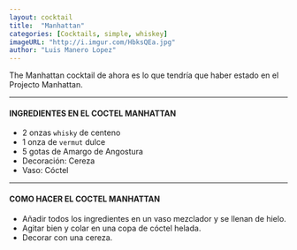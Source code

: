 ```yaml
---
layout: cocktail
title:  "Manhattan"
categories: [Cocktails, simple, whiskey]
imageURL: "http://i.imgur.com/HbksQEa.jpg"
author: "Luis Manero Lopez"
---
```


The Manhattan cocktail de ahora es lo que tendría que haber estado en el Projecto Manhattan.

**************************************************

#### INGREDIENTES EN EL COCTEL MANHATTAN

- 2 onzas `whisky` de centeno
- 1 onza de `vermut` dulce
- 5 gotas de Amargo de Angostura
- Decoración: Cereza
- Vaso: Cóctel

**************************************************

#### COMO HACER EL COCTEL MANHATTAN

- Añadir todos los ingredientes en un vaso mezclador y se llenan de hielo.
- Agitar bien y colar en una copa de cóctel helada.
- Decorar con una cereza.
